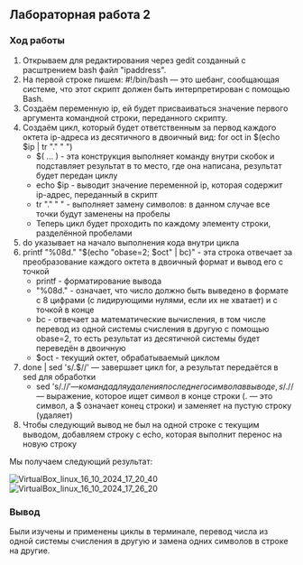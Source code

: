 ## Лабораторная работа 2
### Ход работы
1) Открываем для редактирования через gedit созданный с расштрением bash файл "ipaddress".
2) На первой строке пишем: #!/bin/bash — это шебанг, сообщающая системе, что этот скрипт должен быть интерпретирован с помощью Bash.
3) Создаём переменную ip, ей будет присваиваться значение первого аргумента командной строки, переданного скрипту.
4) Создаём цикл, который будет ответственным за первод каждого октета ip-адреса из десятичного в двоичный вид:  for oct in $(echo $ip | tr "." " ")
   * $( ... ) - эта конструкция выполняет команду внутри скобок и подставляет результат в то место, где она написана, результат будет передан циклу
   * echo $ip - выводит значение переменной ip, которая содержит ip-адрес, переданный в скрипт
   * tr "." " " - выполняет замену символов: в данном случае все точки будут заменены на пробелы
   * Теперь цикл будет проходить по каждому элементу строки, разделённой пробелами
6) do указывает на начало выполнения кода внутри цикла
7) printf "%08d." "$(echo "obase=2; $oct" | bc)" - эта строка отвечает за преобразование каждого октета в двоичный формат и вывод его с точкой
   * printf - форматирование вывода
   * "%08d." - означает, что число должно быть выведено в формате с 8 цифрами (с лидирующими нулями, если их не хватает) и с точкой в конце
   * bc - отвечает за математические вычисления, в том числе перевод из одной системы счисления в другую с помощью obase=2, то есть результат из десятичной системы будет переведён в двоичную
   * $oct - текущий октет, обрабатываемый циклом
8) done | sed 's/.$//' — завершает цикл for, а результат передаётся в sed для обработки
   * sed 's/.$//' — команда для удаления последнего символа в выводе, s/.$// —  выражение, которое ищет символ в конце строки (. — это символ, а $ означает конец строки) и заменяет на пустую строку (удаляет)
9) Чтобы следующий вывод не был на одной строке с текущим выводом, добавляем строку с echo, которая выполнит перенос на новую строку

Мы получаем следующий результат:

![VirtualBox_linux_16_10_2024_17_20_40](https://github.com/user-attachments/assets/f91899f6-4284-43e8-961e-e18713f5f235)
![VirtualBox_linux_16_10_2024_17_26_20](https://github.com/user-attachments/assets/309ad246-3f8d-4968-afa4-ef768dd5b783)

### Вывод
Были изучены и применены циклы в терминале, перевод числа из одной системы счисления в другую и замена одних символов в строке на другие.


